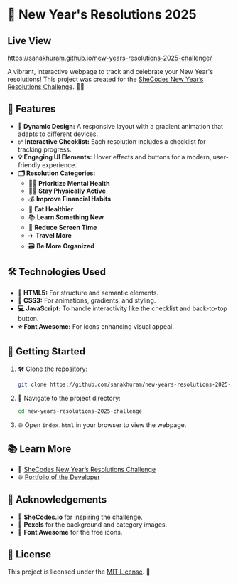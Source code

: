 # 🥂 New Year's Resolutions 2025

## Live View
https://sanakhuram.github.io/new-years-resolutions-2025-challenge/

A vibrant, interactive webpage to track and celebrate your New Year's resolutions! This project was created for the [SheCodes New Year’s Resolutions Challenge](https://www.shecodes.io/contests/new-year-s-resolutions-challenge). 🎉✨

## 🌟 Features

- **🎨 Dynamic Design:** A responsive layout with a gradient animation that adapts to different devices.
- **✅ Interactive Checklist:** Each resolution includes a checklist for tracking progress.
- **💡 Engaging UI Elements:** Hover effects and buttons for a modern, user-friendly experience.
- **🗂️ Resolution Categories:**
  - 🧘‍♀️ **Prioritize Mental Health**
  - 🏃‍♂️ **Stay Physically Active**
  - 💰 **Improve Financial Habits**
  - 🥗 **Eat Healthier**
  - 📚 **Learn Something New**
  - 📵 **Reduce Screen Time**
  - ✈️ **Travel More**
  - 🗃️ **Be More Organized**

## 🛠️ Technologies Used

- **📜 HTML5:** For structure and semantic elements.
- **🎨 CSS3:** For animations, gradients, and styling.
- **💻 JavaScript:** To handle interactivity like the checklist and back-to-top button.
- **⭐ Font Awesome:** For icons enhancing visual appeal.

## 🚀 Getting Started

1. 🛠️ Clone the repository:
   ```bash
   git clone https://github.com/sanakhuram/new-years-resolutions-2025-challenge.git
   ```
2. 📂 Navigate to the project directory:
   ```bash
   cd new-years-resolutions-2025-challenge
   ```
3. 🌐 Open `index.html` in your browser to view the webpage.

## 📚 Learn More

- 🌟 [SheCodes New Year’s Resolutions Challenge](https://www.shecodes.io/contests/new-year-s-resolutions-challenge)
- 🌐 [Portfolio of the Developer](https://portfolio-sanakh.netlify.app/)

## 🙌 Acknowledgements

- 💖 **SheCodes.io** for inspiring the challenge.
- 📸 **Pexels** for the background and category images.
- 🎨 **Font Awesome** for the free icons.

## 📝 License

This project is licensed under the [MIT License](LICENSE). 📜
```
